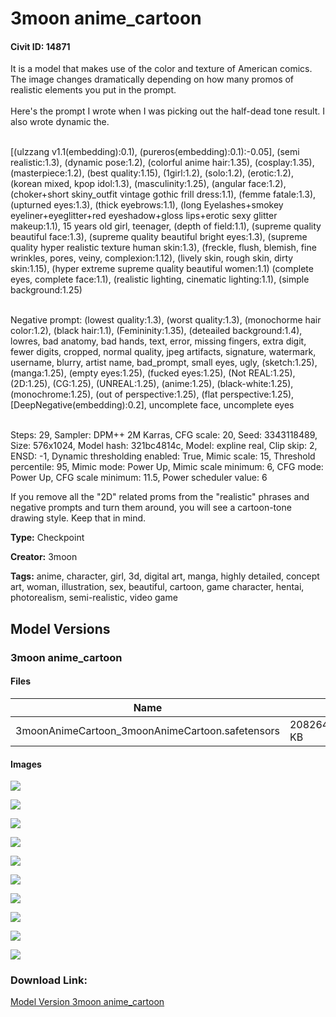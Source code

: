 # 3moon anime_cartoon

#### Civit ID: 14871

<p>It is a model that makes use of the color and texture of American comics.<br />The image changes dramatically depending on how many promos of realistic elements you put in the prompt.<br /><br />Here's the prompt I wrote when I was picking out the half-dead tone result. I also wrote dynamic the.</p><p></p><p><br />[(ulzzang v1.1(embedding):0.1), (pureros(embedding):0.1):-0.05], (semi realistic:1.3), (dynamic pose:1.2), (colorful anime hair:1.35), (cosplay:1.35), (masterpiece:1.2), (best quality:1.15), (1girl:1.2), (solo:1.2), (erotic:1.2), (korean mixed, kpop idol:1.3), (masculinity:1.25), (angular face:1.2), (choker+short skiny_outfit vintage gothic frill dress:1.1), (femme fatale:1.3), (upturned eyes:1.3), (thick eyebrows:1.1), (long Eyelashes+smokey eyeliner+eyeglitter+red eyeshadow+gloss lips+erotic sexy glitter makeup:1.1), 15 years old girl, teenager, (depth of field:1.1), (supreme quality beautiful face:1.3), (supreme quality beautiful bright eyes:1.3), (supreme quality hyper realistic texture human skin:1.3), (freckle, flush, blemish, fine wrinkles, pores, veiny, complexion:1.12), (lively skin, rough skin, dirty skin:1.15), (hyper extreme supreme quality beautiful women:1.1) (complete eyes, complete face:1.1), (realistic lighting, cinematic lighting:1.1), (simple background:1.25)</p><p><br />Negative prompt: (lowest quality:1.3), (worst quality:1.3), (monochorme hair color:1.2), (black hair:1.1), (Femininity:1.35), (deteailed background:1.4), lowres, bad anatomy, bad hands, text, error, missing fingers, extra digit, fewer digits, cropped, normal quality, jpeg artifacts, signature, watermark, username, blurry, artist name, bad_prompt, small eyes, ugly, (sketch:1.25), (manga:1.25), (empty eyes:1.25), (fucked eyes:1.25), (Not REAL:1.25), (2D:1.25), (CG:1.25), (UNREAL:1.25), (anime:1.25), (black-white:1.25), (monochrome:1.25), (out of perspective:1.25), (flat perspective:1.25), [DeepNegative(embedding):0.2], uncomplete face, uncomplete eyes</p><p><br />Steps: 29, Sampler: DPM++ 2M Karras, CFG scale: 20, Seed: 3343118489, Size: 576x1024, Model hash: 321bc4814c, Model: expline real, Clip skip: 2, ENSD: -1, Dynamic thresholding enabled: True, Mimic scale: 15, Threshold percentile: 95, Mimic mode: Power Up, Mimic scale minimum: 6, CFG mode: Power Up, CFG scale minimum: 11.5, Power scheduler value: 6 </p><p></p><p>If you remove all the "2D" related proms from the "realistic" phrases and negative prompts and turn them around, you will see a cartoon-tone drawing style. Keep that in mind.<br /></p>

**Type:** Checkpoint

**Creator:** 3moon

**Tags:** anime, character, girl, 3d, digital art, manga, highly detailed, concept art, woman, illustration, sex, beautiful, cartoon, game character, hentai, photorealism, semi-realistic, video game

## Model Versions

### 3moon anime_cartoon

<p></p>

#### Files

| Name | Size | Type | Format | Download Url | AutoV1 | AutoV2 | SHA256 | CRC32 | BLAKE3 |
| --- | --- | --- | --- | --- | --- | --- | --- | --- | --- |
| 3moonAnimeCartoon_3moonAnimeCartoon.safetensors | 2082643.126953125 KB | Model | SafeTensor | https://civitai.com/api/download/models/17521 | 36AD3AC1 | 8935B0A893 | 8935B0A893EA58BCEF02266B27498C5C12ACDD55E0DC203C0FD337EA146C2FA0 | 0117834A | D36762A24EB72432FB7D002AD6D66908C9B28ED7D1E6278431CD120FD0D9526F |

#### Images

<p><img src="https://image.civitai.com/xG1nkqKTMzGDvpLrqFT7WA/00414cf0-d4d5-4617-526d-9fb92b314300/width=450/178543.jpeg" /></p>

<p><img src="https://image.civitai.com/xG1nkqKTMzGDvpLrqFT7WA/ce6bfecf-c363-496d-4d70-4f53185f1300/width=450/178547.jpeg" /></p>

<p><img src="https://image.civitai.com/xG1nkqKTMzGDvpLrqFT7WA/b5b10969-8400-4bba-7b29-91a77a0f8900/width=450/178549.jpeg" /></p>

<p><img src="https://image.civitai.com/xG1nkqKTMzGDvpLrqFT7WA/944916fd-49aa-4c44-54f8-59c19d3d8500/width=450/178544.jpeg" /></p>

<p><img src="https://image.civitai.com/xG1nkqKTMzGDvpLrqFT7WA/02faedc1-5884-4fb0-5e53-f47f13e04000/width=450/178545.jpeg" /></p>

<p><img src="https://image.civitai.com/xG1nkqKTMzGDvpLrqFT7WA/d70391c6-6cc2-407e-8240-637e98b3ec00/width=450/178540.jpeg" /></p>

<p><img src="https://image.civitai.com/xG1nkqKTMzGDvpLrqFT7WA/072f9fc6-fbe5-42a9-4e4e-bed6c1b59f00/width=450/178548.jpeg" /></p>

<p><img src="https://image.civitai.com/xG1nkqKTMzGDvpLrqFT7WA/b8486978-6ef9-42bf-0240-5e73f81c8700/width=450/178550.jpeg" /></p>

<p><img src="https://image.civitai.com/xG1nkqKTMzGDvpLrqFT7WA/ed3761e7-847e-4e51-b800-0956f09a6900/width=450/178546.jpeg" /></p>

<p><img src="https://image.civitai.com/xG1nkqKTMzGDvpLrqFT7WA/dcc81bcf-a968-4108-ad6e-9d4379687b00/width=450/178542.jpeg" /></p>

### Download Link:

[Model Version 3moon anime_cartoon](https://civitai.com/api/download/models/17521)

